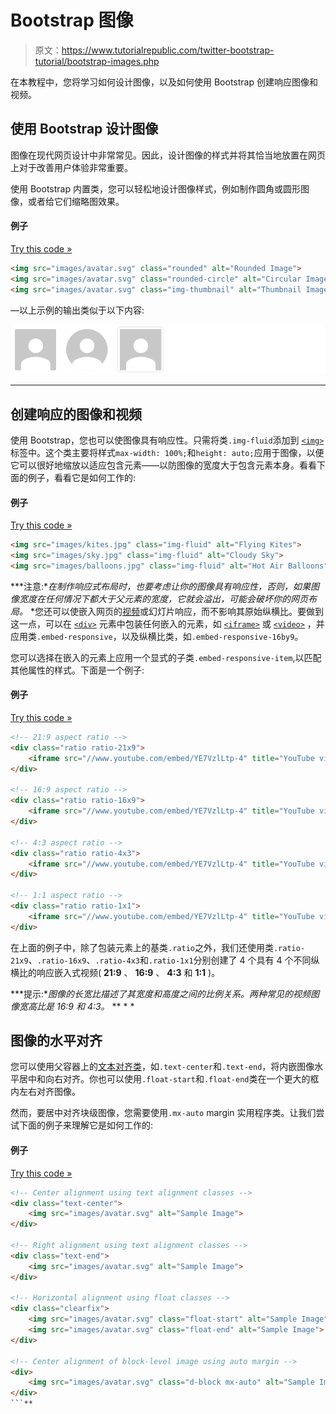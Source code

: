 # Bootstrap 图像

> 原文：<https://www.tutorialrepublic.com/twitter-bootstrap-tutorial/bootstrap-images.php>

在本教程中，您将学习如何设计图像，以及如何使用 Bootstrap 创建响应图像和视频。

## 使用 Bootstrap 设计图像

图像在现代网页设计中非常常见。因此，设计图像的样式并将其恰当地放置在网页上对于改善用户体验非常重要。

使用 Bootstrap 内置类，您可以轻松地设计图像样式，例如制作圆角或圆形图像，或者给它们缩略图效果。

#### 例子

[Try this code »](../codelab.php?topic=bootstrap&file=image-styling "Try this code using online Editor")

```html
<img src="images/avatar.svg" class="rounded" alt="Rounded Image">
<img src="images/avatar.svg" class="rounded-circle" alt="Circular Image">
<img src="images/avatar.svg" class="img-thumbnail" alt="Thumbnail Image">
```

—以上示例的输出类似于以下内容:

[![Bootstrap Image Styling](img/21933bd8df98e934166f0f47359cb90c.png)](../codelab.php?topic=bootstrap&file=image-styling) 

* * *

## 创建响应的图像和视频

使用 Bootstrap，您也可以使图像具有响应性。只需将类`.img-fluid`添加到 [`<img>`](../html-reference/html-img-tag.php) 标签中。这个类主要将样式`max-width: 100%;`和`height: auto;`应用于图像，以便它可以很好地缩放以适应包含元素——以防图像的宽度大于包含元素本身。看看下面的例子，看看它是如何工作的:

#### 例子

[Try this code »](../codelab.php?topic=bootstrap&file=responsive-images "Try this code using online Editor")

```html
<img src="images/kites.jpg" class="img-fluid" alt="Flying Kites">
<img src="images/sky.jpg" class="img-fluid" alt="Cloudy Sky">
<img src="images/balloons.jpg" class="img-fluid" alt="Hot Air Balloons">
```

 ***注意:**在制作响应式布局时，也要考虑让你的图像具有响应性，否则，如果图像宽度在任何情况下都大于父元素的宽度，它就会溢出，可能会破坏你的网页布局。*  *您还可以使嵌入网页的[视频](../html-tutorial/html5-video.php)或幻灯片响应，而不影响其原始纵横比。要做到这一点，可以在 [`<div>`](../html-reference/html-div-tag.php) 元素中包装任何嵌入的元素，如 [`<iframe>`](../html-reference/html-iframe-tag.php) 或 [`<video>`](../html-reference/html5-video-tag.php) ，并应用类`.embed-responsive`，以及纵横比类，如`.embed-responsive-16by9`。

您可以选择在嵌入的元素上应用一个显式的子类`.embed-responsive-item`,以匹配其他属性的样式。下面是一个例子:

#### 例子

[Try this code »](../codelab.php?topic=bootstrap&file=responsive-videos "Try this code using online Editor")

```html
<!-- 21:9 aspect ratio -->
<div class="ratio ratio-21x9">
    <iframe src="//www.youtube.com/embed/YE7VzlLtp-4" title="YouTube video" allowfullscreen></iframe>
</div>

<!-- 16:9 aspect ratio -->
<div class="ratio ratio-16x9">
    <iframe src="//www.youtube.com/embed/YE7VzlLtp-4" title="YouTube video" allowfullscreen></iframe>
</div>

<!-- 4:3 aspect ratio -->
<div class="ratio ratio-4x3">
    <iframe src="//www.youtube.com/embed/YE7VzlLtp-4" title="YouTube video" allowfullscreen></iframe>
</div>

<!-- 1:1 aspect ratio -->
<div class="ratio ratio-1x1">
    <iframe src="//www.youtube.com/embed/YE7VzlLtp-4" title="YouTube video" allowfullscreen></iframe>
</div>
```

在上面的例子中，除了包装元素上的基类`.ratio`之外，我们还使用类`.ratio-21x9`、`.ratio-16x9`、`.ratio-4x3`和`.ratio-1x1`分别创建了 4 个具有 4 个不同纵横比的响应嵌入式视频( **21:9** 、 **16:9** 、 **4:3** 和 **1:1** )。

 ***提示:**图像的长宽比描述了其宽度和高度之间的比例关系。两种常见的视频图像宽高比是 16:9 和 4:3。*  ** * *

## 图像的水平对齐

您可以使用父容器上的[文本对齐类](bootstrap-helper-classes.php#text-alignment-classes)，如`.text-center`和`.text-end`，将内嵌图像水平居中和向右对齐。你也可以使用`.float-start`和`.float-end`类在一个更大的框内左右对齐图像。

然而，要居中对齐块级图像，您需要使用`.mx-auto` margin 实用程序类。让我们尝试下面的例子来理解它是如何工作的:

#### 例子

[Try this code »](../codelab.php?topic=bootstrap&file=image-alignment "Try this code using online Editor")

```html
<!-- Center alignment using text alignment classes -->
<div class="text-center">
    <img src="images/avatar.svg" alt="Sample Image">
</div>

<!-- Right alignment using text alignment classes -->
<div class="text-end">
    <img src="images/avatar.svg" alt="Sample Image">
</div>

<!-- Horizontal alignment using float classes -->
<div class="clearfix">
    <img src="images/avatar.svg" class="float-start" alt="Sample Image">
    <img src="images/avatar.svg" class="float-end" alt="Sample Image">
</div>

<!-- Center alignment of block-level image using auto margin -->
<div>
    <img src="images/avatar.svg" class="d-block mx-auto" alt="Sample Image">
</div>
```**